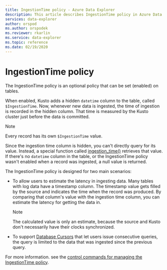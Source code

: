 ```yaml
---
title: IngestionTime policy - Azure Data Explorer
description: This article describes IngestionTime policy in Azure Data Explorer.
services: data-explorer
author: orspod
ms.author: orspodek
ms.reviewer: rkarlin
ms.service: data-explorer
ms.topic: reference
ms.date: 02/19/2020
---
```

# IngestionTime policy

The IngestionTime policy is an optional policy that can be set (enabled) on tables.

When enabled, Kusto adds a hidden `datetime` column to the table, called `$IngestionTime`. 
Now, whenever new data is ingested, the time of ingestion is recorded in the hidden column. 
That time is measured by the Kusto cluster just before the data is committed. 

> [!NOTE]
> Every record has its own `$IngestionTime` value.

Since the ingestion time column is hidden, you can't directly query for its value.
Instead, a special function called
[ingestion_time()](../query/ingestiontimefunction.md)
retrieves that value. If there's no `datetime` column in the table,
or the IngestionTime policy wasn't enabled when a record was ingested, a null
value is returned.

The IngestionTime policy is designed for two main scenarios:
* To allow users to estimate the latency in ingesting data.
  Many tables with log data have a timestamp column. The timestamp value
  gets filled by the source and indicates the time when the record was
  produced. By comparing that column's value with the ingestion time column,
  you can estimate the latency for getting the data in. 
  
  > [!NOTE]
  > The calculated value is only an estimate, because the source and Kusto don't necessarily
  have their clocks synchronized.
  
* To support [Database Cursors](../management/databasecursor.md) that let users 
  issue consecutive queries, the query is limited to the data that was ingested since the previous query.

For more information. see the [control commands for managing the IngestionTime policy](./show-table-ingestion-time-policy-command.md).